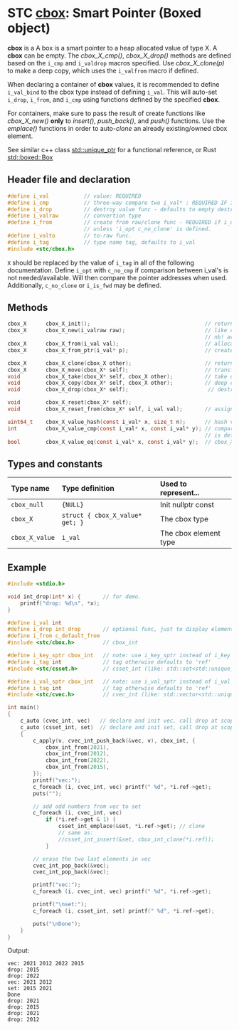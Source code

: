 # STC [cbox](../include/stc/cbox.h): Smart Pointer (Boxed object)

**cbox** is a A box is a smart pointer to a heap allocated value of type X. A **cbox** can
be empty. The *cbox_X_cmp()*, *cbox_X_drop()* methods are defined based on the `i_cmp`
and `i_valdrop` macros specified. Use *cbox_X_clone(p)* to make a deep copy, which uses the
`i_valfrom` macro if defined.

When declaring a container of **cbox** values, it is recommended to define `i_val_bind` to the
cbox type instead of defining `i_val`. This will auto-set `i_drop`, `i_from`, and `i_cmp` using 
functions defined by the specified **cbox**.

For containers, make sure to pass the result of create functions like *cbox_X_new()* **only** to 
*insert()*, *push_back()*, and *push()* functions. Use the *emplace()* functions in order to
auto-*clone* an already existing/owned cbox element.

See similar c++ class [std::unique_ptr](https://en.cppreference.com/w/cpp/memory/unique_ptr) for a functional reference, or Rust [std::boxed::Box](https://doc.rust-lang.org/std/boxed/struct.Box.html)

## Header file and declaration

```c
#define i_val           // value: REQUIRED
#define i_cmp           // three-way compare two i_val* : REQUIRED IF i_val is a non-integral type
#define i_drop          // destroy value func - defaults to empty destruct
#define i_valraw        // convertion type
#define i_from          // create from raw/clone func - REQUIRED if i_drop is defined,
                        // unless 'i_opt c_no_clone' is defined.
#define i_valto         // to-raw func.
#define i_tag           // type name tag, defaults to i_val
#include <stc/cbox.h>    
```
`X` should be replaced by the value of `i_tag` in all of the following documentation.
Define `i_opt` with `c_no_cmp` if comparison between i_val's is not needed/available. Will then
compare the pointer addresses when used. Additionally, `c_no_clone` or `i_is_fwd` may be defined.

## Methods
```c
cbox_X      cbox_X_init();                                    // return an empty cbox
cbox_X      cbox_X_new(i_valraw raw);                         // like cbox_X_from(), but create owned value from raw.
                                                              // nb! available only if i_valraw is defined.
cbox_X      cbox_X_from(i_val val);                           // allocate new heap object with val. Take ownership of val.
cbox_X      cbox_X_from_ptr(i_val* p);                        // create a cbox from a pointer. Takes ownership of p.

cbox_X      cbox_X_clone(cbox_X other);                       // return deep copied clone
cbox_X      cbox_X_move(cbox_X* self);                        // transfer ownership to another cbox.
void        cbox_X_take(cbox_X* self, cbox_X other);          // take ownership of other.
void        cbox_X_copy(cbox_X* self, cbox_X other);          // deep copy to self
void        cbox_X_drop(cbox_X* self);                         // destruct the contained object and free's it.

void        cbox_X_reset(cbox_X* self);   
void        cbox_X_reset_from(cbox_X* self, i_val val);       // assign new cbox with value. Takes ownership of val.

uint64_t    cbox_X_value_hash(const i_val* x, size_t n);      // hash value
int         cbox_X_value_cmp(const i_val* x, const i_val* y); // compares pointer addresses if 'i_opt c_no_cmp'
                                                              // is defined. Otherwise uses 'i_cmp' or default compare.
bool        cbox_X_value_eq(const i_val* x, const i_val* y);  // cbox_X_value_cmp == 0
```
## Types and constants

| Type name          | Type definition                                               | Used to represent...     |
|:-------------------|:--------------------------------|:------------------------|
| `cbox_null`        | `{NULL}`                        | Init nullptr const      |
| `cbox_X`           | `struct { cbox_X_value* get; }` | The cbox type           |
| `cbox_X_value`     | `i_val`                         | The cbox element type   |

## Example

```c
#include <stdio.h>

void int_drop(int* x) {       // for demo.
    printf("drop: %d\n", *x);
}

#define i_val int
#define i_drop int_drop       // optional func, just to display elements destroyed
#define i_from c_default_from
#include <stc/cbox.h>         // cbox_int

#define i_key_sptr cbox_int   // note: use i_key_sptr instead of i_key
#define i_tag int             // tag otherwise defaults to 'ref'
#include <stc/csset.h>        // csset_int (like: std::set<std::unique_ptr<int>>)

#define i_val_sptr cbox_int   // note: use i_val_sptr instead of i_val
#define i_tag int             // tag otherwise defaults to 'ref'
#include <stc/cvec.h>         // cvec_int (like: std::vector<std::unique_ptr<int>>)

int main()
{
    c_auto (cvec_int, vec)   // declare and init vec, call drop at scope exit
    c_auto (csset_int, set)  // declare and init set, call drop at scope exit
    {
        c_apply(v, cvec_int_push_back(&vec, v), cbox_int, {
            cbox_int_from(2021),
            cbox_int_from(2012),
            cbox_int_from(2022),
            cbox_int_from(2015),
        });
        printf("vec:");
        c_foreach (i, cvec_int, vec) printf(" %d", *i.ref->get);
        puts("");

        // add odd numbers from vec to set
        c_foreach (i, cvec_int, vec)
            if (*i.ref->get & 1) {
                csset_int_emplace(&set, *i.ref->get); // clone
                // same as:
                //csset_int_insert(&set, cbox_int_clone(*i.ref));
            }

        // erase the two last elements in vec
        cvec_int_pop_back(&vec);
        cvec_int_pop_back(&vec);

        printf("vec:");
        c_foreach (i, cvec_int, vec) printf(" %d", *i.ref->get);

        printf("\nset:");
        c_foreach (i, csset_int, set) printf(" %d", *i.ref->get);

        puts("\nDone");
    }
}
```
Output:
```
vec: 2021 2012 2022 2015
drop: 2015
drop: 2022
vec: 2021 2012
set: 2015 2021
Done
drop: 2021
drop: 2015
drop: 2021
drop: 2012
```
